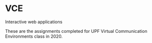 # VCE
Interactive web applications

These are the assignments completed for UPF Virtual Communication Environments class in 2020.

